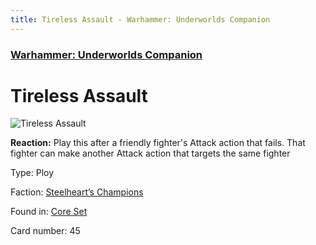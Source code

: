 ```yaml
---
title: Tireless Assault - Warhammer: Underworlds Companion
---
```


### [Warhammer: Underworlds Companion](https://guidokessels.github.io/wh-underworlds)

  

# Tireless Assault

![Tireless Assault](https://warhammerunderworlds.com/wp-content/uploads/sites/6/2017/12/045_ENG-Tireless-Assault.png)

<b>Reaction:</b> Play this after a friendly fighter's Attack action that fails. That fighter can make another Attack action that targets the same fighter

Type: Ploy

Faction: [Steelheart’s Champions](https://guidokessels.github.io/wh-underworlds/factions/steelhearts-champions)

Found in: [Core Set](https://guidokessels.github.io/wh-underworlds/locations/core-set)

Card number: 45
